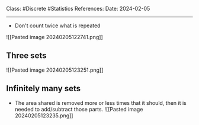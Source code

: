 Class: #Discrete #Statistics 
References: 
Date: 2024-02-05

---

+ Don't count twice what is repeated

![[Pasted image 20240205122741.png]]
## Three sets
![[Pasted image 20240205123251.png]]
## Infinitely many sets
+ The area shared is removed more or less times that it should, then it is needed to add/subtract those parts. 
![[Pasted image 20240205123235.png]]
